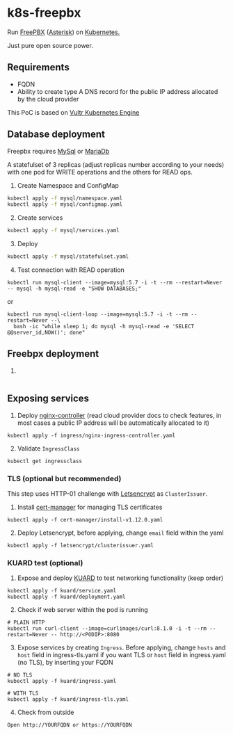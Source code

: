 # k8s-freepbx
Run <a href="https://www.freepbx.org">FreePBX</a> (<a href="https://www.asterisk.org">Asterisk</a>) on <a href="https://kubernetes.io">Kubernetes.</a>

Just pure open source power.

## Requirements
- FQDN
- Ability to create type A DNS record for the public IP address allocated by the cloud provider

This PoC is based on <a href="https://www.vultr.com/?ref=9460695">Vultr Kubernetes Engine</a>

## Database deployment
Freepbx requires <a href="https://www.mysql.com">MySql</a> or <a href="https://mariadb.org">MariaDb</a>

A statefulset of 3 replicas (adjust replicas number according to your needs) with one pod for WRITE operations and the others for READ ops.
1. Create Namespace and ConfigMap
```bash
kubectl apply -f mysql/namespace.yaml
kubectl apply -f mysql/configmap.yaml
```

2. Create services
```bash
kubectl apply -f mysql/services.yaml
```

3. Deploy
```bash
kubectl apply -f mysql/statefulset.yaml
```

4. Test connection with READ operation
```
kubectl run mysql-client --image=mysql:5.7 -i -t --rm --restart=Never -- mysql -h mysql-read -e "SHOW DATABASES;"
```

or
```
kubectl run mysql-client-loop --image=mysql:5.7 -i -t --rm --restart=Never --\
  bash -ic "while sleep 1; do mysql -h mysql-read -e 'SELECT @@server_id,NOW()'; done"
```


## Freebpx deployment
1.
```

```

## Exposing services
1. Deploy <a href="https://github.com/kubernetes/ingress-nginx">nginx-controller</a> (read cloud provider docs to check features, in most cases a public IP address will be automatically allocated to it)
```
kubectl apply -f ingress/nginx-ingress-controller.yaml
```

2. Validate `IngressClass`
```
kubectl get ingressclass
```

### TLS (optional but recommended)
This step uses HTTP-01 challenge with <a href="https://letsencrypt.org">Letsencrypt</a> as `ClusterIssuer`.

1. Install <a href="https://github.com/cert-manager/cert-manager">cert-manager</a> for managing TLS certificates
```
kubectl apply -f cert-manager/install-v1.12.0.yaml
```

2. Deploy Letsencrypt, before applying, change `email` field within the yaml
```
kubectl apply -f letsencrypt/clusterissuer.yaml
```

### KUARD test (optional)
1. Expose and deploy <a href="https://github.com/kubernetes-up-and-running/kuard">KUARD</a> to test networking functionality (keep order)
```
kubectl apply -f kuard/service.yaml
kubectl apply -f kuard/deployment.yaml
```

2. Check if web server within the pod is running
```
# PLAIN HTTP
kubectl run curl-client --image=curlimages/curl:8.1.0 -i -t --rm --restart=Never -- http://<PODIP>:8080
```

3. Expose services by creating `Ingress`. Before applying, change `hosts` and `host` field in ingress-tls.yaml if you want TLS or `host` field in ingress.yaml (no TLS), by inserting your FQDN
```
# NO TLS
kubectl apply -f kuard/ingress.yaml

# WITH TLS
kubectl apply -f kuard/ingress-tls.yaml
```

4. Check from outside
```
Open http://YOURFQDN or https://YOURFQDN
```